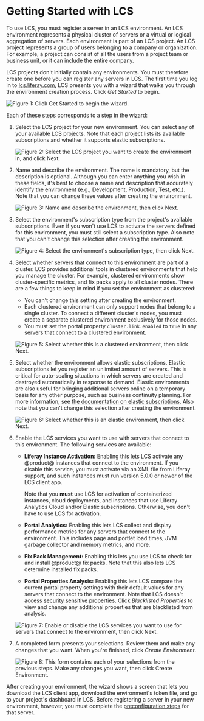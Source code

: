 # Getting Started with LCS [](id=getting-started-with-lcs)

To use LCS, you must register a server in an LCS environment. An LCS environment 
represents a physical cluster of servers or a virtual or logical aggregation of 
servers. Each environment is part of an LCS project. An LCS project represents a 
group of users belonging to a company or organization. For example, a project 
can consist of all the users from a project team or business unit, or it can 
include the entire company. 

LCS projects don't initially contain any environments. You must therefore create 
one before you can register any servers in LCS. The first time you log in to 
[lcs.liferay.com](https://lcs.liferay.com), 
LCS presents you with a wizard that walks you through the environment creation 
process. Click *Get Started* to begin. 

![Figure 1: Click *Get Started* to begin the wizard.](../../images-dxp/lcs-onboarding-00.png)

Each of these steps corresponds to a step in the wizard: 

1.  Select the LCS project for your new environment. You can select any of 
    your available LCS projects. Note that each project lists its available 
    subscriptions and whether it supports elastic subscriptions. 

    ![Figure 2: Select the LCS project you want to create the environment in, and click *Next*.](../../images-dxp/lcs-onboarding-01.png)

2.  Name and describe the environment. The name is mandatory, but the 
    description is optional. Although you can enter anything you wish in these 
    fields, it's best to choose a name and description that accurately identify 
    the environment (e.g., Development, Production, Test, etc.). Note that you 
    can change these values after creating the environment. 

    ![Figure 3: Name and describe the environment, then click *Next*.](../../images-dxp/lcs-onboarding-02.png)

3.  Select the environment's subscription type from the project's available
    subscriptions. Even if you won't use LCS to activate the servers defined for
    this environment, you must still select a subscription type. Also note that
    you can't change this selection after creating the environment. 

    ![Figure 4: Select the environment's subscription type, then click *Next*.](../../images-dxp/lcs-onboarding-03.png)

4.  Select whether servers that connect to this environment are part of a 
    cluster. LCS provides additional tools in clustered environments that help
    you manage the cluster. For example, clustered environments show
    cluster-specific metrics, and fix packs apply to all cluster nodes. There
    are a few things to keep in mind if you set the environment as clustered: 

    -   You can't change this setting after creating the environment.
    -   Each clustered environment can only support nodes that belong to a 
        single cluster. To connect a different cluster's nodes, you must create 
        a separate clustered environment exclusively for those nodes. 
    -   You must set the portal property `cluster.link.enabled` to `true` in any 
        servers that connect to a clustered environment. 

    ![Figure 5: Select whether this is a clustered environment, then click *Next*.](../../images-dxp/lcs-onboarding-04.png)

5.  Select whether the environment allows elastic subscriptions. Elastic 
    subscriptions let you register an unlimited amount of servers. This is 
    critical for auto-scaling situations in which servers are created and 
    destroyed automatically in response to demand. Elastic environments are also 
    useful for bringing additional servers online on a temporary basis for any 
    other purpose, such as business continuity planning. For more information, 
    see 
    [the documentation on elastic subscriptions](/discover/deployment/-/knowledge_base/7-1/managing-liferay-dxp-subscriptions#elastic-subscriptions). 
    Also note that you can't change this selection after creating the 
    environment. 

    ![Figure 6: Select whether this is an elastic environment, then click *Next*.](../../images-dxp/lcs-onboarding-05.png)

6.  Enable the LCS services you want to use with servers that connect to this 
    environment. The following services are available: 

    -   **Liferay Instance Activation:** Enabling this lets LCS activate any 
        @product@ instances that connect to the environment. If you disable this 
        service, you must activate via an XML file from Liferay support, and 
        such instances must run version 5.0.0 or newer of the LCS client app. 

        Note that you **must** use LCS for activation of containerized 
        instances, cloud deployments, and instances that use Liferay Analytics 
        Cloud and/or Elastic subscriptions. Otherwise, you don't have to use LCS 
        for activation. 

    -   **Portal Analytics:** Enabling this lets LCS collect and display 
        performance metrics for any servers that connect to the environment. 
        This includes page and portlet load times, JVM garbage collector and 
        memory metrics, and more. 

    -   **Fix Pack Management:** Enabling this lets you use LCS to check for and
        install @product@ fix packs. Note that this also lets LCS determine
        installed fix packs. 

    -   **Portal Properties Analysis:** Enabling this lets LCS compare the 
        current portal property settings with their default values for any 
        servers that connect to the environment. Note that LCS doesn't access 
        [security sensitive properties](/discover/deployment/-/knowledge_base/7-1/what-lcs-stores-about-your-liferay-dxp-servers). 
        Click *Blacklisted Properties* to view and change any additional 
        properties that are blacklisted from analysis. 

    ![Figure 7: Enable or disable the LCS services you want to use for servers that connect to the environment, then click *Next*.](../../images-dxp/lcs-onboarding-06.png)

7.  A completed form presents your selections. Review them and make any changes 
    that you want. When you're finished, click *Create Environment*. 

    ![Figure 8: This form contains each of your selections from the previous steps. Make any changes you want, then click *Create Environment*.](../../images-dxp/lcs-onboarding-07.png)

After creating your environment, the wizard shows a screen that lets you
download the LCS client app, download the environment's token file, and go to
your project's dashboard in LCS. Before registering a server in your new
environment, however, you must complete the [preconfiguration
steps](/discover/deployment/-/knowledge_base/7-1/lcs-preconfiguration) for that
server. 
